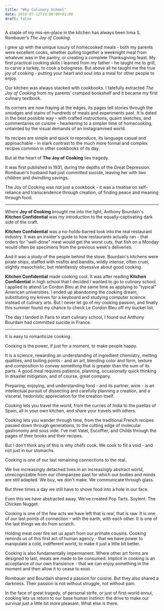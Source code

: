 ```yaml
---
title: "Why Culinary School"
date: 2018-07-12T19:08:00+01:00
draft: false
---
```


A staple of my mis-en-place in the kitchen has always been Irma S. Rombauer’s *The Joy of Cooking.*

I grew up with the unique luxury of homecooked meals - both my parents were excellent cooks, whether pulling together a weeknight meal from whatever was in the pantry, or creating a complete Thanksgiving feast. My first practical cooking skills I learned from my father - he taught me to grill, to carve a turkey, to cook a bolognese. But above all he taught me the true joy of cooking - putting your heart and soul into a meal for other people to enjoy.

Our kitchen was always stacked with cookbooks. I fatefully extracted *The Joy of Cooking* from my parents’ cramped bookshelf and it became my first culinary textbook.

Its corners are now fraying at the edges, its pages tell stories through the smudges and stains of hundreds of meals and experiments past. It is dated in the best possible way - with crafted instructions, quaint sketches, and commentaries on cuisine - hearkening to a simpler time of homecooking, untainted by the visual demands of an Instagrammed world.

Its recipes are simple and quick to reproduce, its language casual and approachable - in stark contrast to the much more formal and complex recipes common in other cookbooks of its day.

But at the heart of **The Joy of Cooking** lies tragedy. 

It was first published in 1931, during the depths of the Great Depression. Rombauer’s husband had just committed suicide, leaving her with two children and dwindling savings. 

The Joy of Cooking was not just a cookbook - it was a treatise on self-reliance and transcendence through creation, of finding peace and meaning through food.

---

Where **Joy of Cooking** brought me into the light, Anthony Bourdain's **Kitchen Confidential** was my introduction to the equally-captivating dark side of the craft.

**Kitchen Confidential** was a no-holds-barred look into the real restaurant industry. It was an insider's guide to how restaurants actually ran - that orders for "well-done" meat would get the worst cuts, that fish on a Monday would often be specimens from the previous week's deliveries. 

And it was a study of the people behind the stove. Bourdain's kitchens were pirate ships, staffed with misfits and bandits, wildly intense, often cruel, slightly masochistic, but relentlessly obsessive about good cooking.

**Kitchen Confidential** made cooking cool. It was after reading **Kitchen Confidential** in high school that I decided I wanted to go to culinary school. I applied to attend Le Cordon Bleu at the same time as applying to "typical" American universities. I ended up abandoning the cooking dream, substituting my knives for a keyboard and studying computer science instead of culinary arts. But I never let go of my cooking passion, and finally this summer found my chance to check Le Cordon Bleu off my bucket list.

The day I landed in Paris to start culinary school, I found out Anthony Bourdain had committed suicide in France.

---

It is easy to romanticize cooking.

Cooking is the power, if just for a moment, to make people happy. 

It is a science, rewarding an understanding of ingredient chemistry, melting qualities, and boiling points - and an art, blending color and form, texture and composition to convey something that is greater than the sum of its parts. A good meal requires patience, planning, occasionally quick thinking in disaster mitigation, and of course, great company. 

Preparing, enjoying, and understanding food - and its partner, wine - is an intellectual pursuit of dissecting and carefully planning a creation, and a visceral, hedonistic appreciation for the creation itself. 

Cooking lets you travel the world, from the curries of India to the paellas of Spain, all in your own kitchen, and share your travels with others. 

Cooking lets you wander through time, from the traditional French recipes passed down through generations, to the cutting edge of molecular gastronomy and sous vide. I’ve met Vatel, Escoffier, and Childs through the pages of their books and their recipes.

But I don't think any of this is why chefs cook. We cook to fill a void - and not just in our stomachs.

Cooking is one of our last remaining connections to the real. 

We live increasingly detached lives in an increasingly abstract world, unrecognizable from our chimpanzee past for which our bodies and minds are still adapted. We buy, we don't make. We communicate through glass. 

But three times a day we still have to shove food into a hole in our face.

Even this we have abstracted away. We've created Pop Tarts. Soylent. The Chicken Nugget. 

Cooking is one of the few acts we have left that is real, that is raw. It is one of our last points of connection - with the earth, with each other. It is one of the last things we do from scratch.

Holding meat over fire set us apart from our primate cousins. Cooking reminds us of this first act of human agency - that we have power to manipulate a cold, indifferent world, to make it just a little bit better.

Cooking is also fundamentally impermanent. Where other art forms are designed to last, meals are made to be consumed. Implicit in cooking is an acceptance of our own transience - that we can enjoy something in the moment and then allow it to cease to exist.

Rombauer and Bourdain shared a passion for cuisine. But they also shared a darkness. Their passion is not without struggle, not without pain. 

In the face of great tragedy, of personal strife, or just of first-world ennui, cooking lets us return to our base human instinct: the drive to make our survival just a little bit more pleasant. What else is there.
